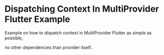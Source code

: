 # Dispatching Context In MultiProvider Flutter Example

Example on how to dispatch context in MultiProvider Flutter as simple as possible,

no other dependencies than provider itself..
